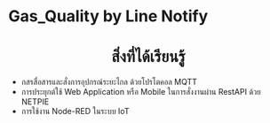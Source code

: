 # Gas_Quality by Line Notify
<h1 align="center">สิ่งที่ได้เรียนรู้ </h1>

- กสรสื่อสารและสั่งการอุปกรณ์ระยะไกล ด้วยโปรโตคอล MQTT
- การประยุกต์ใช้ Web Application หรือ Mobile ในการสั่งงานผ่าน RestAPI ด้วย NETPIE
- การใช้งาน Node-RED ในระบบ IoT 
  
